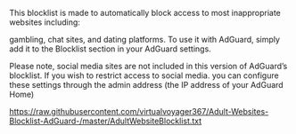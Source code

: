 This blocklist is made to automatically block access to most inappropriate websites including:

gambling, chat sites, and dating platforms. To use it with AdGuard, simply add it to the Blocklist section in your AdGuard settings.

Please note, social media sites are not included in this version of AdGuard’s blocklist. If you wish to restrict access to social media.
you can configure these settings through the admin address (the IP address of your AdGuard Home)

https://raw.githubusercontent.com/virtualvoyager367/Adult-Websites-Blocklist-AdGuard-/master/AdultWebsiteBlocklist.txt
